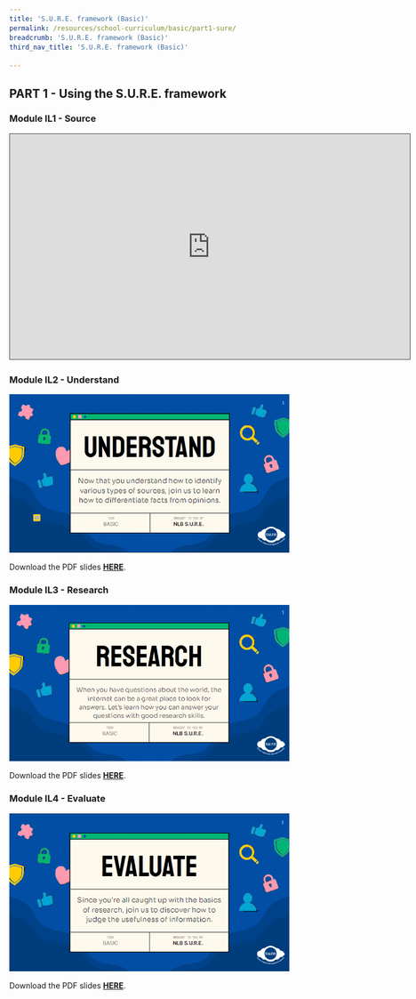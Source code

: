 ```yaml
---
title: 'S.U.R.E. framework (Basic)'
permalink: /resources/school-curriculum/basic/part1-sure/
breadcrumb: 'S.U.R.E. framework (Basic)'
third_nav_title: 'S.U.R.E. framework (Basic)'

---
```


## PART 1 - Using the S.U.R.E. framework



### Module IL1 - Source

<iframe src=https://nlb.ap.panopto.com/Panopto/Pages/Embed.aspx?id=3086fabd-a88c-4abd-9a3b-aff7001b926d&autoplay=false&offerviewer=true&showtitle=true&showbrand=true&captions=false&interactivity=all height="405" width="720" style="border: 1px solid #464646;" allowfullscreen allow="autoplay"></iframe>



### Module IL2 - Understand

![](../images/curriculum-IL2-basic.PNG)

Download the PDF slides **[HERE](https://go.gov.sg/sure-il2-basic-slides)**.



### Module IL3 - Research

![](../images/curriculum-IL3-basic.PNG)

Download the PDF slides **[HERE](https://go.gov.sg/sure-il3-basic-slides)**.



### Module IL4 - Evaluate

![](../images/curriculum-IL4-basic.PNG)

Download the PDF slides **[HERE](https://go.gov.sg/sure-il4-basic-slides)**.

